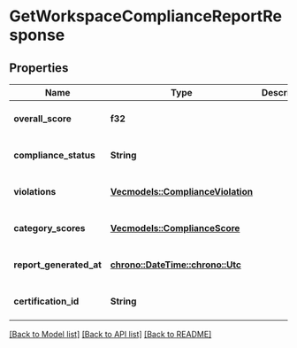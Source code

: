 # GetWorkspaceComplianceReportResponse

## Properties
Name | Type | Description | Notes
------------ | ------------- | ------------- | -------------
**overall_score** | **f32** |  | [optional] [default to None]
**compliance_status** | **String** |  | [optional] [default to None]
**violations** | [**Vec<models::ComplianceViolation>**](ComplianceViolation.md) |  | [optional] [default to None]
**category_scores** | [**Vec<models::ComplianceScore>**](ComplianceScore.md) |  | [optional] [default to None]
**report_generated_at** | [**chrono::DateTime::<chrono::Utc>**](DateTime.md) |  | [optional] [default to None]
**certification_id** | **String** |  | [optional] [default to None]

[[Back to Model list]](../README.md#documentation-for-models) [[Back to API list]](../README.md#documentation-for-api-endpoints) [[Back to README]](../README.md)


